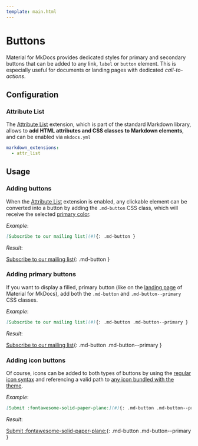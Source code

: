 ```yaml
---
template: main.html
---
```


# Buttons

Material for MkDocs provides dedicated styles for primary and secondary buttons
that can be added to any link, `label` or `button` element. This is especially
useful for documents or landing pages with dedicated _call-to-actions_.

## Configuration

### Attribute List

The [Attribute List][1] extension, which is part of the standard Markdown
library, allows to __add HTML attributes and CSS classes to Markdown elements__,
and can be enabled via `mkdocs.yml`

``` yaml
markdown_extensions:
  - attr_list
```

  [1]: https://python-markdown.github.io/extensions/attr_list/

## Usage

### Adding buttons

When the [Attribute List][2] extension is enabled, any clickable element can be
converted into a button by adding the `.md-button` CSS class, which will receive
the selected [primary color][3].

_Example_:

``` markdown
[Subscribe to our mailing list](#){: .md-button }
```

_Result_:

[Subscribe to our mailing list][4]{: .md-button }

  [2]: #attribute-list
  [3]: ../setup/changing-the-colors.md#primary-color
  [4]: javascript:app.dialog$.next("Done!")

### Adding primary buttons

If you want to display a filled, primary button (like on the [landing page][5]
of Material for MkDocs), add both the `.md-button` and `.md-button--primary`
CSS classes.

_Example_:

``` markdown
[Subscribe to our mailing list](#){: .md-button .md-button--primary }
```

_Result_:

[Subscribe to our mailing list][4]{: .md-button .md-button--primary }

  [5]: ../index.md

### Adding icon buttons

Of course, icons can be added to both types of buttons by using the [regular
icon syntax][6] and referencing a valid path to [any icon bundled with the
theme][7].

_Example_:

``` markdown
[Submit :fontawesome-solid-paper-plane:](#){: .md-button .md-button--primary }
```

_Result_:

[Submit :fontawesome-solid-paper-plane:][4]{: .md-button .md-button--primary }

  [6]: icons-emojis.md#using-icons
  [7]: https://github.com/squidfunk/mkdocs-material/tree/master/material/.icons
